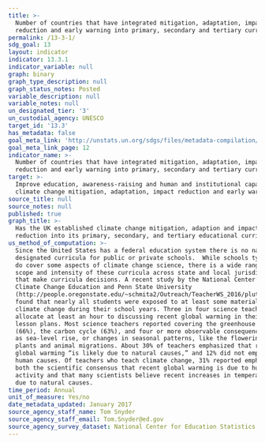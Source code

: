 ```yaml
---
title: >-
  Number of countries that have integrated mitigation, adaptation, impact
  reduction and early warning into primary, secondary and tertiary curricula
permalink: /13-3-1/
sdg_goal: 13
layout: indicator
indicator: 13.3.1
indicator_variable: null
graph: binary
graph_type_description: null
graph_status_notes: Posted
variable_description: null
variable_notes: null
un_designated_tier: '3'
un_custodial_agency: UNESCO
target_id: '13.3'
has_metadata: false
goal_meta_link: 'http://unstats.un.org/sdgs/files/metadata-compilation/Metadata-Goal-13.pdf'
goal_meta_link_page: 12
indicator_name: >-
  Number of countries that have integrated mitigation, adaptation, impact
  reduction and early warning into primary, secondary and tertiary curricula
target: >-
  Improve education, awareness-raising and human and institutional capacity on
  climate change mitigation, adaptation, impact reduction and early warning.
source_title: null
source_notes: null
published: true
graph_title: >-
  Has the UK established climate change mitigation, adaption and impact
  reduction into its primary, secondary, and tertiary educational curricula? 
us_method_of_computation: >-
  Since the United States has a federal education system there is no nationally
  designated curricula for public or private schools.  While schools typically
  do cover some aspects of climate change science, there is a wide range in the
  scope and intensity of these curricula across state and local jurisdictions
  that make curricula decisions. A recent study by the National Center for
  Climate Change Education and Penn State University
  (http://people.oregonstate.edu/~schmita2/Outreach/TeacherWS_2016/plutzer16sci.pdf)
  found that nearly all students were exposed to at least some material on
  climate change during their school years. Three in four science teachers
  allocate at least an hour to discussing recent global warming in their formal
  lesson plans. Most science teachers reported covering the greenhouse effect
  (66%), the carbon cycle (63%), and four or more observable consequences, such
  as sea-level rise, or changes in seasonal patterns, like the flowering of
  plants and animal migrations. About 30% of teachers emphasized that recent
  global warming “is likely due to natural causes,” and 12% did not emphasize
  human causes. Of teachers who teach climate change, 31% reported emphasizing
  both the scientific consensus that recent global warming is due to human
  activity and that many scientists believe recent increases in temperature are
  due to natural causes.
time_period: Annual
unit_of_measure: Yes/no
date_metadata_updated: January 2017
source_agency_staff_name: Tom Snyder
source_agency_staff_email: Tom.Snyder@ed.gov
source_agency_survey_dataset: National Center for Education Statistics
---
```

